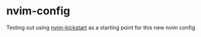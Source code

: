 # nvim-config

Testing out using [nvim-kickstart](https://github.com/nvim-lua/kickstart.nvim) as a starting point for this new nvim config
